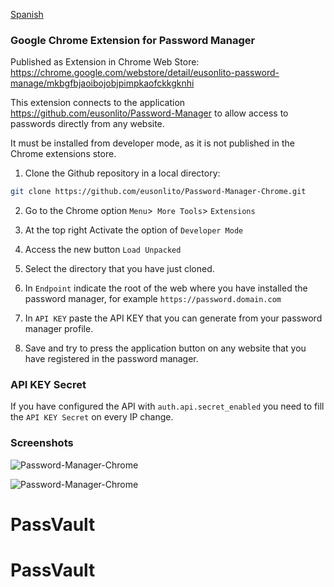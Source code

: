 [Spanish](readme.es.md)

### Google Chrome Extension for Password Manager

Published as Extension in Chrome Web Store: https://chrome.google.com/webstore/detail/eusonlito-password-manage/mkbgfbjaoibojobjpimpkaofckkgknhi

This extension connects to the application https://github.com/eusonlito/Password-Manager to allow access to passwords directly from any website.

It must be installed from developer mode, as it is not published in the Chrome extensions store.

1. Clone the Github repository in a local directory:

```bash
git clone https://github.com/eusonlito/Password-Manager-Chrome.git
```

2. Go to the Chrome option `Menu`>` More Tools`> `Extensions`

3. At the top right Activate the option of `Developer Mode`

4. Access the new button `Load Unpacked`

5. Select the directory that you have just cloned.

6. In `Endpoint` indicate the root of the web where you have installed the password manager, for example `https://password.domain.com`

7. In `API KEY` paste the API KEY that you can generate from your password manager profile.

8. Save and try to press the application button on any website that you have registered in the password manager.

### API KEY Secret

If you have configured the API with `auth.api.secret_enabled` you need to fill the `API KEY Secret` on every IP change.

### Screenshots

![Password-Manager-Chrome](https://user-images.githubusercontent.com/644551/128035125-32c7521c-aac1-4727-9e1d-be33984b1ac5.png)

![Password-Manager-Chrome](https://user-images.githubusercontent.com/644551/128035231-d8bc1e19-13e5-42ff-bbce-0b20caa74be9.png)
# PassVault
# PassVault
